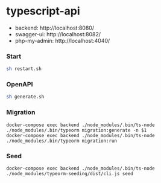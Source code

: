 # typescript-api

- backend: http://localhost:8080/
- swagger-ui: http://localhost:8082/
- php-my-admin: http://localhost:4040/

### Start

```sh
sh restart.sh
```

### OpenAPI

```sh
sh generate.sh
```

### Migration

```shell
docker-compose exec backend ./node_modules/.bin/ts-node ./node_modules/.bin/typeorm migration:generate -n $1
docker-compose exec backend ./node_modules/.bin/ts-node ./node_modules/.bin/typeorm migration:run
```

### Seed

```shell
docker-compose exec backend ./node_modules/.bin/ts-node ./node_modules/typeorm-seeding/dist/cli.js seed
```

